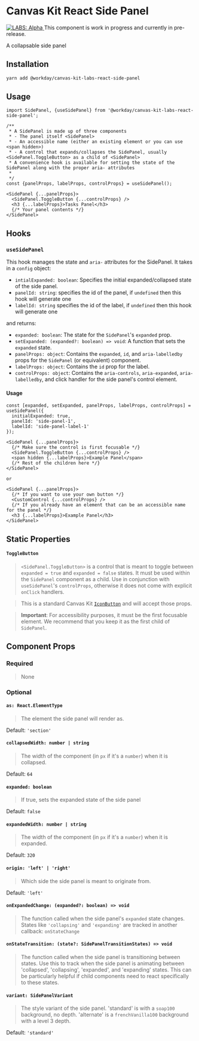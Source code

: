 # Canvas Kit React Side Panel

<a href="https://github.com/Workday/canvas-kit/tree/master/modules/_labs/README.md">
  <img src="https://img.shields.io/badge/LABS-alpha-orange" alt="LABS: Alpha" />
</a>  This component is work in progress and currently in pre-release.

A collapsable side panel

## Installation

```sh
yarn add @workday/canvas-kit-labs-react-side-panel
```

## Usage

```tsx
import SidePanel, {useSidePanel} from '@workday/canvas-kit-labs-react-side-panel';

/**
 * A SidePanel is made up of three components
 * - The panel itself <SidePanel>
 * - An accessible name (either an existing element or you can use <span hidden>)
 * - A control that expands/collapses the SidePanel, usually <SidePanel.ToggleButton> as a child of <SidePanel>
 * A convenience hook is available for setting the state of the SidePanel along with the proper aria- attributes
 *
 */
const {panelProps, labelProps, controlProps} = useSidePanel();

<SidePanel {...panelProps}>
  <SidePanel.ToggleButton {...controlProps} />
  <h3 {...labelProps}>Tasks Panel</h3>
  {/* Your panel contents */}
</SidePanel>

```
## Hooks
### `useSidePanel`
This hook manages the state and `aria-` attributes for the SidePanel. It takes in a `config` object:
* `intialExpanded: boolean`: Specifies the initial expanded/collapsed state of the side panel.
* `panelId: string`: specifies the id of the panel, if `undefined` then this hook will generate one
* `labelId: string` specifies the id of the label, if `undefined` then this hook will generate one

and returns:
* `expanded: boolean`: The state for the `SidePanel`'s `expanded` prop.
* `setExpanded: (expanded?: boolean) => void`: A function that sets the `expanded` state.
* `panelProps: object`: Contains the `expanded`, `id`, and `aria-labelledby` props for the `SidePanel` (or equivalent) component.
* `labelProps: object`: Contains the `id` prop for the label.
* `controlProps: object`: Contains the `aria-controls`, `aria-expanded`, `aria-labelledby`, and click handler for the side panel's control element.

#### Usage
```tsx
const [expanded, setExpanded, panelProps, labelProps, controlProps] = useSidePanel({
  initialExpanded: true,
  panelId: 'side-panel-1',
  labelId: 'side-panel-label-1'
});

<SidePanel {...panelProps}>
  {/* Make sure the control is first focusable */}
  <SidePanel.ToggleButton {...controlProps} />
  <span hidden {...labelProps}>Example Panel</span>
  {/* Rest of the children here */}
</SidePanel>

or

<SidePanel {...panelProps}>
  {/* If you want to use your own button */}
  <CustomControl {...controlProps} />
  {/* If you already have an element that can be an accessible name for the panel */}
  <h3 {...labelProps}>Example Panel</h3>
</SidePanel>
```

## Static Properties

#### `ToggleButton`
> `<SidePanel.ToggleButton>` is a control that is meant to toggle between `expanded = true` and `expanded = false` states. It must be used within the `SidePanel` component as a child. Use in conjunction with `useSidePanel`'s `controlProps`, otherwise it does not come with explicit `onClick` handlers.

> This is a standard Canvas Kit [`IconButton`](https://github.com/Workday/canvas-kit/tree/master/modules/button/react#iconbutton) and will accept those props.

> **Important**: For accessibility purposes, it must be the first focusable element. We recommend that you keep it as the first child of `SidePanel`.

## Component Props

### Required

> None

### Optional

#### `as: React.ElementType`
> The element the side panel will render as.

Default: `'section'`

#### `collapsedWidth: number | string`
> The width of the component (in `px` if it's a `number`) when it is collapsed.

Default: `64`

#### `expanded: boolean`
> If true, sets the expanded state of the side panel

Default: `false`

#### `expandedWidth: number | string`
> The width of the component (in `px` if it's a `number`) when it is expanded.

Default: `320`

#### `origin: 'left' | 'right'`
> Which side the side panel is meant to originate from.

Default: `'left'`

#### `onExpandedChange: (expanded?: boolean) => void`
> The function called when the side panel's `expanded` state changes. States like `'collapsing'` and `'expanding'` are tracked in another callback: `onStateChange`

#### `onStateTransition: (state?: SidePanelTransitionStates) => void`
> The function called when the side panel is transitioning between states. Use this to track when the side panel is animating between 'collapsed', 'collapsing', 'expanded', and 'expanding' states. This can be particularly helpful if child components need to react specifically to these states.

#### `variant: SidePanelVariant`
> The style variant of the side panel. 'standard' is with a `soap100` background, no depth. 'alternate' is a `frenchVanilla100` background with a level 3 depth.

Default: `'standard'`

